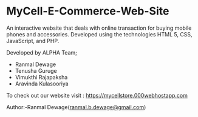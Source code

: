 # MyCell-E-Commerce-Web-Site
An interactive website that deals with online transaction for buying mobile phones and accessories.
Developed using the technologies HTML 5, CSS, JavaScript, and PHP.

Developed by ALPHA Team;
* Ranmal Dewage
* Tenusha Guruge
* Vimukthi Rajapaksha
* Aravinda Kulasooriya

To check out our website visit : https://mycellstore.000webhostapp.com

Author:-Ranmal Dewage(ranmal.b.dewage@gmail.com)
